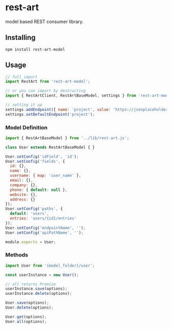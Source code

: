 # rest-art
model based REST consumer library.

## Installing
`npm install rest-art-model`

## Usage
```javascript
// full import
import RestArt from 'rest-art-model';

// or you can import by destructing
import { RestArtClient, RestArtBaseModel, settings } from 'rest-art-model';

// setting it up
settings.addEndpoint({ name: 'project', value: 'https://jsonplaceholder.typicode.com/' });
settings.setDefaultEndpoint('project');
```

### Model Definition

``` javascript
import { RestArtBaseModel } from '../lib/rest-art.js';

class User extends RestArtBaseModel { }

User.setConfig('idField', 'id');
User.setConfig('fields', {
  id: {},
  name: {},
  username: { map: 'user_name' },
  email: {},
  company: {},
  phone: { default: null },
  website: {},
  address: {}
});
User.setConfig('paths', {
  default: 'users',
  entries: 'users/{id}/entries'
});
User.setConfig('endpointName', '');
User.setConfig('apiPathName', '');

module.exports = User;
```

### Methods

```javascript
import User from '{model_folder}/user';

const userInstance = new User();

// all returns Promise
userInstance.save(options);
userInstance.delete(options);

User.save(options);
User.delete(options);

User.get(options);
User.all(options);
```